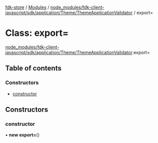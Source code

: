 [fdk-store](../README.md) / [Modules](../modules.md) / [node\_modules/fdk-client-javascript/sdk/application/Theme/ThemeApplicationValidator](../modules/node_modules_fdk_client_javascript_sdk_application_Theme_ThemeApplicationValidator.md) / export=

# Class: export=

[node_modules/fdk-client-javascript/sdk/application/Theme/ThemeApplicationValidator](../modules/node_modules_fdk_client_javascript_sdk_application_Theme_ThemeApplicationValidator.md).export=

## Table of contents

### Constructors

- [constructor](node_modules_fdk_client_javascript_sdk_application_Theme_ThemeApplicationValidator.export_-1.md#constructor)

## Constructors

### constructor

• **new export=**()
